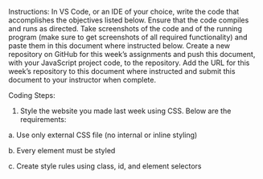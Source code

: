 Instructions: In VS Code, or an IDE of your choice, write the code that accomplishes the objectives listed below. Ensure that the code compiles and runs as directed. Take screenshots of the code and of the running program (make sure to get screenshots of all required functionality) and paste them in this document where instructed below. Create a new repository on GitHub for this week’s assignments and push this document, with your JavaScript project code, to the repository. Add the URL for this week’s repository to this document where instructed and submit this document to your instructor when complete.


Coding Steps:
1.	Style the website you made last week using CSS. Below are the requirements:

  a.	Use only external CSS file (no internal or inline styling)
  
  b.	Every element must be styled
  
  c.	Create style rules using class, id, and element selectors

